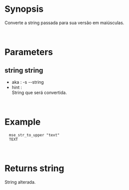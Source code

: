 # Synopsis

Converte a string passada para sua versão em maiúsculas.



&nbsp;

# Parameters

## string string

- aka       : -s --string
- hint      :  
  String que será convertida.

&nbsp;



# Example

``` shell
  mse_str_to_upper "text"
  TEXT
```


&nbsp;

# Returns string

String alterada.